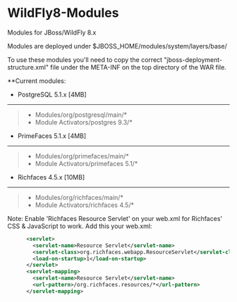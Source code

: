 WildFly8-Modules
================
Modules for JBoss/WildFly 8.x

Modules are deployed under $JBOSS_HOME/modules/system/layers/base/

To use these modules you'll need to copy the correct "jboss-deployment-structure.xml" file under the META-INF on the top directory of the WAR file.

**Current modules:

- PostgreSQL 5.1.x [4MB]
-------------------------------------------------
> - Modules/org/postgresql/main/*
> - Module Activators/postgres 9.3/*

- PrimeFaces 5.1.x [4MB]
-------------------------------------------------
> - Modules/org/primefaces/main/*
> - Module Activators/primefaces 5.1/*

- Richfaces 4.5.x [10MB]
-------------------------------------------------
> - Modules/org/richfaces/main/*
> - Module Activators/richfaces 4.5/*

Note: Enable 'Richfaces Resource Servlet' on your web.xml for Richfaces' CSS & JavaScript to work. Add this your web.xml:
```xml
      <servlet>
        <servlet-name>Resource Servlet</servlet-name>
        <servlet-class>org.richfaces.webapp.ResourceServlet</servlet-class>
        <load-on-startup>1</load-on-startup>
      </servlet>
      <servlet-mapping>
        <servlet-name>Resource Servlet</servlet-name>
        <url-pattern>/org.richfaces.resources/*</url-pattern>
      </servlet-mapping>
```
